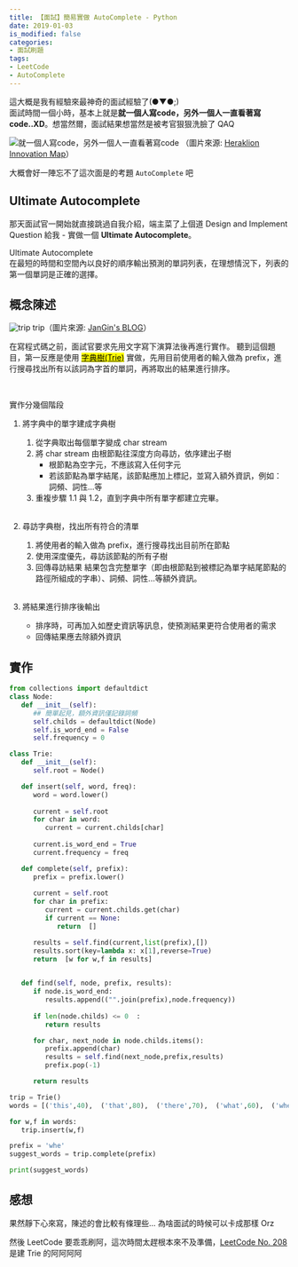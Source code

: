 ```yaml
---
title: 【面試】簡易實做 AutoComplete - Python
date: 2019-01-03
is_modified: false
categories:
- 面試刷題
tags:
- LeetCode
- AutoComplete
--- 
```


這大概是我有經驗來最神奇的面試經驗了(●▼●;)  
面試時間一個小時，基本上就是**就一個人寫code，另外一個人一直看著寫code..XD**。想當然爾，面試結果想當然是被考官狠狠洗臉了 QAQ
 
<p class="illustration">
    <img src="https://i.imgur.com/vM4ReDR.png" alt="就一個人寫code，另外一個人一直看著寫code">
    （圖片來源:   <a href="https://office12.gr/events/practice-a-new-programming-language-hscc/">Heraklion Innovation Map</a>）
</p>

大概會好一陣忘不了這次面是的考題 `AutoComplete` 吧

<!--more-->



## Ultimate Autocomplete
那天面試官一開始就直接跳過自我介紹，端主菜了上個道 Design and Implement Question 給我 - 實做一個 **Ultimate Autocomplete**。

<div class="alert info">
<div class="head">Ultimate Autocomplete</div>
在最短的時間和空間內以良好的順序輸出預測的單詞列表，在理想情況下，列表的第一個單詞是正確的選擇。
</div>

 

## 概念陳述
<p class="illustration">
    <img src="https://i.imgur.com/9xIpkh9.png" alt="trip">
    trip（圖片來源: <a href="https://jangin.github.io/2020/04/19/Implement-Trie/">JanGin's BLOG</a>）
</p>

在寫程式碼之前，面試官要求先用文字寫下演算法後再進行實作。
聽到這個題目，第一反應是使用 [<mark>字典樹(Trie)</mark>](https://zh.wikipedia.org/wiki/Trie) 實做，先用目前使用者的輸入做為 prefix，進行搜尋找出所有以該詞為字首的單詞，再將取出的結果進行排序。

<br>

實作分幾個階段
1. 將字典中的單字建成字典樹
	1.  從字典取出每個單字變成 char stream
	2.  將 char stream 由根節點往深度方向尋訪，依序建出子樹
		- 根節點為空字元，不應該寫入任何字元
		- 若該節點為單字結尾，該節點應加上標記，並寫入額外資訊，例如：詞頻、詞性...等
	3.  重複步驟 1.1 與 1.2，直到字典中所有單字都建立完畢。
    <br>     
          

2. 尋訪字典樹，找出所有符合的清單
	1.   將使用者的輸入做為 prefix，進行搜尋找出目前所在節點
	2.   使用深度優先，尋訪該節點的所有子樹
	3.   回傳尋訪結果
          結果包含完整單字（即由根節點到被標記為單字結尾節點的路徑所組成的字串）、詞頻、詞性...等額外資訊。
    <br>     
          
3. 將結果進行排序後輸出
	- 排序時，可再加入如歷史資訊等訊息，使預測結果更符合使用者的需求
	- 回傳結果應去除額外資訊


## 實作
```python
from collections import defaultdict
class Node:
   def __init__(self):
      ## 簡單起見，額外資訊僅記錄詞頻
      self.childs = defaultdict(Node)
      self.is_word_end = False
      self.frequency = 0

class Trie:
   def __init__(self):
      self.root = Node()

   def insert(self, word, freq):
      word = word.lower()
      
      current = self.root
      for char in word:
         current = current.childs[char]
      
      current.is_word_end = True
      current.frequency = freq

   def complete(self, prefix):
      prefix = prefix.lower()
      
      current = self.root
      for char in prefix:
         current = current.childs.get(char)
         if current == None:
            return  []

      results = self.find(current,list(prefix),[])
      results.sort(key=lambda x: x[1],reverse=True)
      return  [w for w,f in results]

     
   def find(self, node, prefix, results):
      if node.is_word_end:
         results.append(("".join(prefix),node.frequency))
    
      if len(node.childs) <= 0  :
         return results

      for char, next_node in node.childs.items():
         prefix.append(char)
         results = self.find(next_node,prefix,results)
         prefix.pop(-1)

      return results

trip = Trie()
words = [('this',40),  ('that',80),  ('there',70),  ('what',60),  ('where',50),  ('when',11)]

for w,f in words:
   trip.insert(w,f)

prefix = 'whe'
suggest_words = trip.complete(prefix)

print(suggest_words)
```



## 感想
果然靜下心來寫，陳述的會比較有條理些... 為啥面試的時候可以卡成那樣 Orz

然後 LeetCode 要乖乖刷阿，這次時間太趕根本來不及準備，[LeetCode No. 208](https://leetcode.com/problems/implement-trie-prefix-tree/) 是建 Trie 的阿阿阿阿